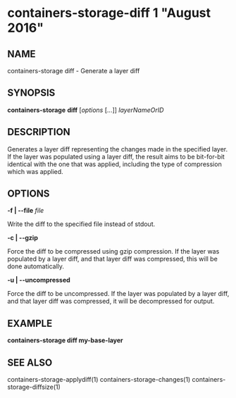 # containers-storage-diff 1 "August 2016"

## NAME
containers-storage diff - Generate a layer diff

## SYNOPSIS
**containers-storage** **diff** [*options* [...]] *layerNameOrID*

## DESCRIPTION
Generates a layer diff representing the changes made in the specified layer.
If the layer was populated using a layer diff, the result aims to be
bit-for-bit identical with the one that was applied, including the type of
compression which was applied.

## OPTIONS
**-f | --file** *file*

Write the diff to the specified file instead of stdout.

**-c | --gzip**

Force the diff to be compressed using gzip compression.  If the layer was
populated by a layer diff, and that layer diff was compressed, this will be
done automatically.

**-u | --uncompressed**

Force the diff to be uncompressed.  If the layer was populated by a layer diff,
and that layer diff was compressed, it will be decompressed for output.

## EXAMPLE
**containers-storage diff my-base-layer**

## SEE ALSO
containers-storage-applydiff(1)
containers-storage-changes(1)
containers-storage-diffsize(1)
